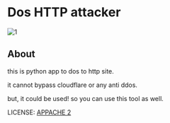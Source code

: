 # Dos HTTP attacker
![1](https://img.shields.io/github/downloads/Ghalbeyou/Http-Dos-Attack-Tool/0.1/total?label=download)
## About
this is python app to dos to http site.

it cannot bypass cloudflare or any anti ddos.

but, it could be used! so you can use this tool as well.

LICENSE: [APPACHE 2](LICENSE)

